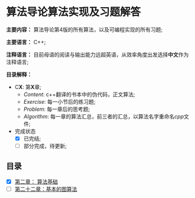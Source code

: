 # 算法导论算法实现及习题解答

**主要内容：** 算法导论第4版的所有算法，以及可编程实现的所有习题;

**主要语言：** C++;

**注释语言：** 目前母语的阅读与输出能力远超英语，从效率角度出发选择**中文**作为注释语言;

**目录解释：**

* C**X**: 第**X**章;
  * *Content*: c++翻译的书本中的伪代码，正文算法;
  * *Exercise*: 每一小节后的练习题;
  * *Problem*: 每一章后的思考题;
  * *Algorithm*: 每一章的算法汇总，前三者的汇总，以算法名字重命名*cpp*文件;
* 完成状态
  * [x] 已完结;
  * [ ] 部分完成，待更新;

## 目录
- [x] [第二章： 算法基础](https://github.com/jinjin2017c/CLRS/tree/main/C2)
- [ ] [第二十二章：基本的图算法](https://github.com/jinjin2017c/CLRS/tree/main/C22)
